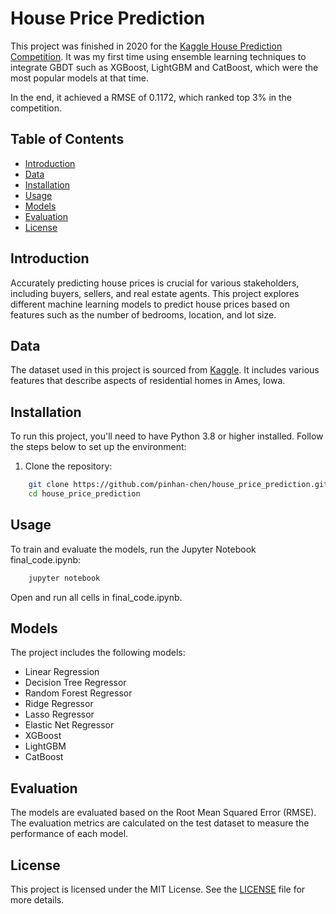 # House Price Prediction

This project was finished in 2020 for the [Kaggle House Prediction Competition](https://www.kaggle.com/c/house-prices-advanced-regression-techniques). It was my first time using ensemble learning techniques to integrate GBDT such as XGBoost, LightGBM and CatBoost, which were the most popular models at that time. 

In the end, it achieved a RMSE of 0.1172, which ranked top 3% in the competition.

## Table of Contents
- [Introduction](#introduction)
- [Data](#data)
- [Installation](#installation)
- [Usage](#usage)
- [Models](#models)
- [Evaluation](#evaluation)
- [License](#license)

## Introduction
Accurately predicting house prices is crucial for various stakeholders, including buyers, sellers, and real estate agents. This project explores different machine learning models to predict house prices based on features such as the number of bedrooms, location, and lot size.
## Data
The dataset used in this project is sourced from [Kaggle](https://www.kaggle.com/c/house-prices-advanced-regression-techniques/data). It includes various features that describe aspects of residential homes in Ames, Iowa.
## Installation
To run this project, you'll need to have Python 3.8 or higher installed. Follow the steps below to set up the environment:

1. Clone the repository:
```bash
    git clone https://github.com/pinhan-chen/house_price_prediction.git
    cd house_price_prediction
```
    
    
## Usage
To train and evaluate the models, run the Jupyter Notebook final_code.ipynb:
```bash
    jupyter notebook
```

Open and run all cells in final_code.ipynb.

## Models
The project includes the following models:
- Linear Regression
- Decision Tree Regressor
- Random Forest Regressor
- Ridge Regressor
- Lasso Regressor
- Elastic Net Regressor
- XGBoost
- LightGBM
- CatBoost

## Evaluation
The models are evaluated based on the Root Mean Squared Error (RMSE). The evaluation metrics are calculated on the test dataset to measure the performance of each model.


## License
This project is licensed under the MIT License. See the [LICENSE](LICENSE) file for more details.



